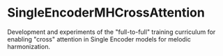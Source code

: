 # SingleEncoderMHCrossAttention
Development and experiments of the "full-to-full" training curriculum for enabling "cross" attention in Single Encoder models for melodic harmonization.
